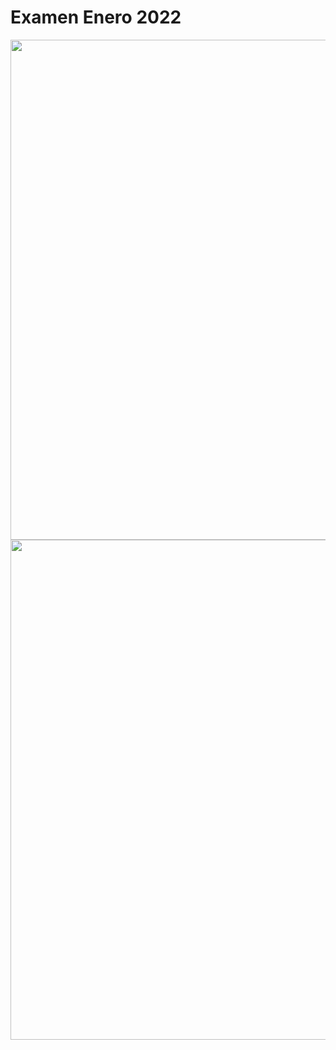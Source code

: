 # Examen Enero 2022

<img src="../../images/6.Examen_marzo_23_1.png" width="800"/>

<img src="../../images/6.Examen_marzo_23_2.png" width="800"/>
